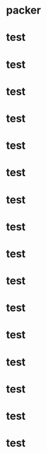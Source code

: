 # packer
# test
# test
# test
# test
# test
# test
# test
# test
# test
# test
# test
# test
# test
# test
# test
# test 